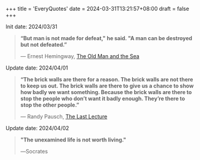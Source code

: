 +++
title = 'EveryQuotes'
date = 2024-03-31T13:21:57+08:00
draft = false
+++

Init date: 2024/03/31

> **“But man is not made for defeat," he said. "A man can be destroyed but not defeated.”**  
> 
> ― Ernest Hemingway, [The Old Man and the Sea](https://www.goodreads.com/work/quotes/69741)

Update date: 2024/04/01

> **“The brick walls are there for a reason. The brick walls are not there to keep us out. The brick walls are there to give us a chance to show how badly we want something. Because the brick walls are there to stop the people who don’t want it badly enough. They’re there to stop the other people.”**  
> 
> ― Randy Pausch, [The Last Lecture](https://www.goodreads.com/work/quotes/3364076)

Update date: 2024/04/02  

> **"The unexamined life is not worth living."**
> 
> ―Socrates
